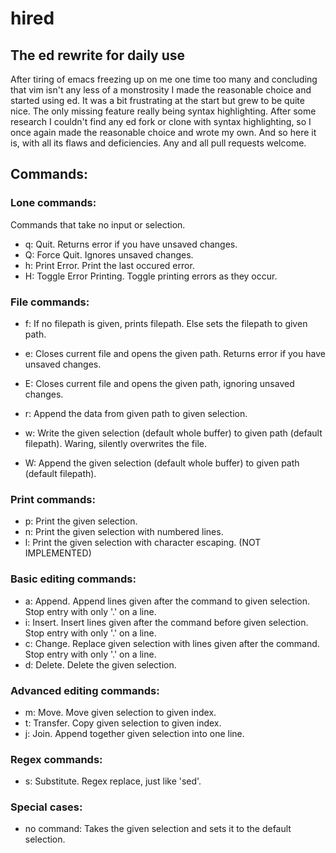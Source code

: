 # hired
## The ed rewrite for daily use

After tiring of emacs freezing up on me one time too many and concluding that vim isn't any less of a monstrosity I made the reasonable choice and started using ed.
It was a bit frustrating at the start but grew to be quite nice. The only missing feature really being syntax highlighting. After some research I couldn't find any ed fork or clone with syntax highlighting, so I once again made the reasonable choice and wrote my own.
And so here it is, with all its flaws and deficiencies. Any and all pull requests welcome.

## Commands:
### Lone commands:
Commands that take no input or selection.
- q: Quit. Returns error if you have unsaved changes.
- Q: Force Quit. Ignores unsaved changes.
- h: Print Error. Print the last occured error.
- H: Toggle Error Printing. Toggle printing errors as they occur.

### File commands:
- f: If no filepath is given, prints filepath. Else sets the filepath to given path.
- e: Closes current file and opens the given path. Returns error if you have unsaved changes.
- E: Closes current file and opens the given path, ignoring unsaved changes.
- r: Append the data from given path to given selection.

- w: Write the given selection (default whole buffer) to given path (default filepath). Waring, silently overwrites the file.
- W: Append the given selection (default whole buffer) to given path (default filepath).

### Print commands:
- p: Print the given selection.
- n: Print the given selection with numbered lines.
- l: Print the given selection with character escaping. (NOT IMPLEMENTED)

### Basic editing commands:
- a: Append. Append lines given after the command to given selection. Stop entry with only '.' on a line.
- i: Insert. Insert lines given after the command before given selection. Stop entry with only '.' on a line.
- c: Change. Replace given selection with lines given after the command. Stop entry with only '.' on a line.
- d: Delete. Delete the given selection.

### Advanced editing commands:
- m: Move. Move given selection to given index.
- t: Transfer. Copy given selection to given index.
- j: Join. Append together given selection into one line.

### Regex commands:
- s: Substitute. Regex replace, just like 'sed'.

### Special cases:
- no command: Takes the given selection and sets it to the default selection.
